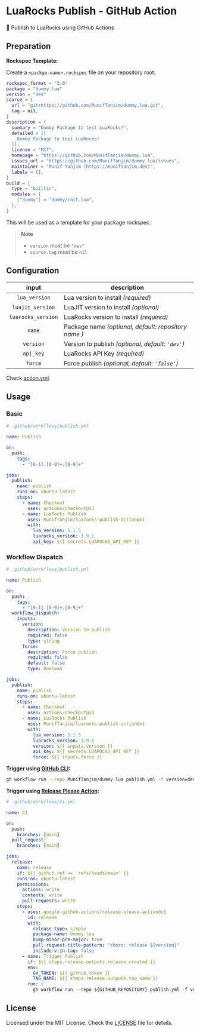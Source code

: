 # LuaRocks Publish - GitHub Action

🌛 Publish to LuaRocks using GitHub Actions

## Preparation

**Rockspec Template:**

Create a `<packge-name>.rockspec` file on your repository root:

```lua
rockspec_format = "3.0"
package = "dummy.lua"
version = "dev"
source = {
  url = "git+https://github.com/MunifTanjim/dummy.lua.git",
  tag = nil,
}
description = {
  summary = "Dummy Package to test LuaRocks!",
  detailed = [[
    Dummy Package to test LuaRocks!
  ]],
  license = "MIT",
  homepage = "https://github.com/MunifTanjim/dummy.lua",
  issues_url = "https://github.com/MunifTanjim/dummy.lua/issues",
  maintainer = "Munif Tanjim (https://muniftanjim.dev)",
  labels = {},
}
build = {
  type = "builtin",
  modules = {
    ["dummy"] = "dummy/init.lua",
  },
}
```

This will be used as a template for your package rockspec.

> **Note**
>
> - `version` must be `"dev"`
> - `source.tag` must be `nil`

## Configuration

|       input        | description                                          |
| :----------------: | ---------------------------------------------------- |
|   `lua_version`    | Lua version to install _(required)_                  |
|  `luajit_version`  | LuaJIT version to install _(optional)_               |
| `luarocks_version` | LuaRocks version to install _(required)_             |
|       `name`       | Package name _(optional, default: repository name )_ |
|     `version`      | Version to publish _(optional, default: `'dev'`)_    |
|     `api_key`      | LuaRocks API Key _(required)_                        |
|      `force`       | Force publish _(optional, default: `'false'`)_       |

Check [action.yml](./action.yml).

## Usage

### Basic

```yml
# .github/workflows/publish.yml

name: Publish

on:
  push:
    tags:
      - "[0-1].[0-9]+.[0-9]+"

jobs:
  publish:
    name: publish
    runs-on: ubuntu-latest
    steps:
      - name: Checkout
        uses: actions/checkout@v3
      - name: LuaRocks Publish
        uses: MunifTanjim/luarocks-publish-action@v1
        with:
          lua_version: 5.1.5
          luarocks_version: 3.9.1
          api_key: ${{ secrets.LUAROCKS_API_KEY }}
```

### Workflow Dispatch

```yml
# .github/workflows/publish.yml

name: Publish

on:
  push:
    tags:
      - "[0-1].[0-9]+.[0-9]+"
  workflow_dispatch:
    inputs:
      version:
        description: Version to publish
        required: false
        type: string
      force:
        description: Force publish
        required: false
        default: false
        type: boolean

jobs:
  publish:
    name: publish
    runs-on: ubuntu-latest
    steps:
      - name: Checkout
        uses: actions/checkout@v3
      - name: LuaRocks Publish
        uses: MunifTanjim/luarocks-publish-action@v1
        with:
          lua_version: 5.1.5
          luarocks_version: 3.9.1
          version: ${{ inputs.version }}
          api_key: ${{ secrets.LUAROCKS_API_KEY }}
          force: ${{ inputs.force }}
```

**Trigger using [GitHub CLI](https://cli.github.com):**

```sh
gh workflow run --repo MunifTanjim/dummy.lua publish.yml -f version=dev -f force=false
```

**Trigger using [Release Please Action](https://github.com/marketplace/actions/release-please-action):**

```yml
# .github/workflows/ci.yml

name: CI

on:
  push:
    branches: [main]
  pull_request:
    branches: [main]

jobs:
  release:
    name: release
    if: ${{ github.ref == 'refs/heads/main' }}
    runs-on: ubuntu-latest
    permissions:
      actions: write
      contents: write
      pull-requests: write
    steps:
      - uses: google-github-actions/release-please-action@v3
        id: release
        with:
          release-type: simple
          package-name: dummy.lua
          bump-minor-pre-major: true
          pull-request-title-pattern: "chore: release ${version}"
          include-v-in-tag: false
      - name: Trigger Publish
        if: ${{ steps.release.outputs.release_created }}
        env:
          GH_TOKEN: ${{ github.token }}
          TAG_NAME: ${{ steps.release.outputs.tag_name }}
        run: |
          gh workflow run --repo ${GITHUB_REPOSITORY} publish.yml -f version=${TAG_NAME}
```

## License

Licensed under the MIT License. Check the [LICENSE](./LICENSE) file for details.
